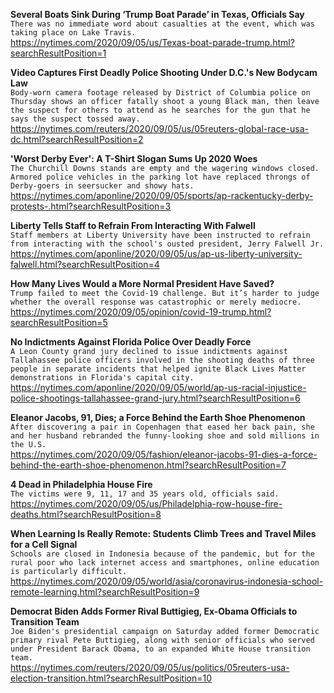 **Several Boats Sink During ‘Trump Boat Parade’ in Texas, Officials Say**\
`There was no immediate word about casualties at the event, which was taking place on Lake Travis.`\
https://nytimes.com/2020/09/05/us/Texas-boat-parade-trump.html?searchResultPosition=1

**Video Captures First Deadly Police Shooting Under D.C.'s New Bodycam Law**\
`Body-worn camera footage released by District of Columbia police on Thursday shows an officer fatally shoot a young Black man, then leave the suspect for others to attend as he searches for the gun that he says the suspect tossed away.`\
https://nytimes.com/reuters/2020/09/05/us/05reuters-global-race-usa-dc.html?searchResultPosition=2

**'Worst Derby Ever': A T-Shirt Slogan Sums Up 2020 Woes**\
`The Churchill Downs stands are empty and the wagering windows closed. Armored police vehicles in the parking lot have replaced throngs of Derby-goers in seersucker and showy hats. `\
https://nytimes.com/aponline/2020/09/05/sports/ap-rackentucky-derby-protests-.html?searchResultPosition=3

**Liberty Tells Staff to Refrain From Interacting With Falwell**\
`Staff members at Liberty University have been instructed to refrain from interacting with the school's ousted president, Jerry Falwell Jr.`\
https://nytimes.com/aponline/2020/09/05/us/ap-us-liberty-university-falwell.html?searchResultPosition=4

**How Many Lives Would a More Normal President Have Saved?**\
`Trump failed to meet the Covid-19 challenge. But it’s harder to judge whether the overall response was catastrophic or merely mediocre.`\
https://nytimes.com/2020/09/05/opinion/covid-19-trump.html?searchResultPosition=5

**No Indictments Against Florida Police Over Deadly Force**\
`A Leon County grand jury declined to issue indictments against Tallahassee police officers involved in the shooting deaths of three people in separate incidents that helped ignite Black Lives Matter demonstrations in Florida's capital city.`\
https://nytimes.com/aponline/2020/09/05/world/ap-us-racial-injustice-police-shootings-tallahassee-grand-jury.html?searchResultPosition=6

**Eleanor Jacobs, 91, Dies; a Force Behind the Earth Shoe Phenomenon**\
`After discovering a pair in Copenhagen that eased her back pain, she and her husband rebranded the funny-looking shoe and sold millions in the U.S.`\
https://nytimes.com/2020/09/05/fashion/eleanor-jacobs-91-dies-a-force-behind-the-earth-shoe-phenomenon.html?searchResultPosition=7

**4 Dead in Philadelphia House Fire**\
`The victims were 9, 11, 17 and 35 years old, officials said.`\
https://nytimes.com/2020/09/05/us/Philadelphia-row-house-fire-deaths.html?searchResultPosition=8

**When Learning Is Really Remote: Students Climb Trees and Travel Miles for a Cell Signal**\
`Schools are closed in Indonesia because of the pandemic, but for the rural poor who lack internet access and smartphones, online education is particularly difficult.`\
https://nytimes.com/2020/09/05/world/asia/coronavirus-indonesia-school-remote-learning.html?searchResultPosition=9

**Democrat Biden Adds Former Rival Buttigieg, Ex-Obama Officials to Transition Team**\
`Joe Biden's presidential campaign on Saturday added former Democratic primary rival Pete Buttigieg, along with senior officials who served under President Barack Obama, to an expanded White House transition team.`\
https://nytimes.com/reuters/2020/09/05/us/politics/05reuters-usa-election-transition.html?searchResultPosition=10

